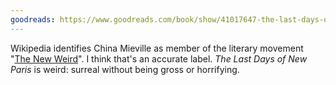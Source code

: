 ```yaml
---
goodreads: https://www.goodreads.com/book/show/41017647-the-last-days-of-new-paris
---
```


Wikipedia identifies China Mieville as member of the literary movement "[The New Weird](https://en.wikipedia.org/wiki/New_weird)". I think that's an accurate label. _The Last Days of New Paris_ is weird: surreal without being gross or horrifying.
